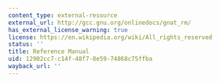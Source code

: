 ```yaml
---
content_type: external-resource
external_url: http://gcc.gnu.org/onlinedocs/gnat_rm/
has_external_license_warning: true
license: https://en.wikipedia.org/wiki/All_rights_reserved
status: ''
title: Reference Manual
uid: 12902cc7-c14f-48f7-8e59-74868c75ffba
wayback_url: ''
---
```

